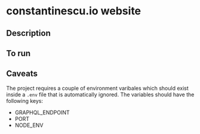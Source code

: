 # constantinescu.io website

## Description

## To run

## Caveats

The project requires a couple of environment varibales which should exist inside a `.env` file that is automatically ignored. The variables should have the following keys:

- GRAPHQL_ENDPOINT
- PORT
- NODE_ENV
